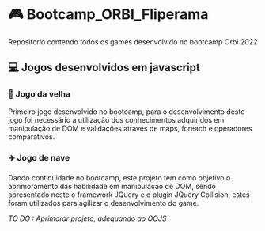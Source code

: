 # 🎮 Bootcamp_ORBI_Fliperama
Repositorio contendo todos os games desenvolvido no bootcamp Orbi 2022

## 💻 Jogos desenvolvidos em javascript

### 👵 Jogo da velha 
Primeiro jogo desenvolvido no bootcamp, para o desenvolvimento deste jogo foi necessário a utilização dos conhecimentos adquiridos em manipulação de DOM e validações através de maps, foreach e operadores comparativos.

### ✈️ Jogo de nave 
Dando continuidade no bootcamp, este projeto tem como objetivo o aprimoramento das habilidade em manipulação de DOM, sendo apresentado neste o framework JQuery e o plugin JQuery Collision, estes foram utilizados para agilizar o desenvolvimento do game. 

_TO DO : Aprimorar projeto, adequando ao OOJS_ 
